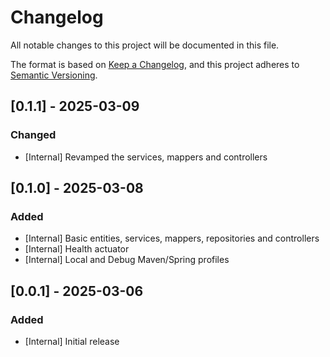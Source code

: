 # Changelog

All notable changes to this project will be documented in this file.

The format is based on [Keep a Changelog](https://keepachangelog.com/en/1.0.0/), and this project adheres to [Semantic Versioning](https://semver.org/spec/v2.0.0.html).

## [0.1.1] - 2025-03-09

### Changed

- [Internal] Revamped the services, mappers and controllers

## [0.1.0] - 2025-03-08

### Added

- [Internal] Basic entities, services, mappers, repositories and controllers
- [Internal] Health actuator
- [Internal] Local and Debug Maven/Spring profiles

## [0.0.1] - 2025-03-06

### Added

- [Internal] Initial release
